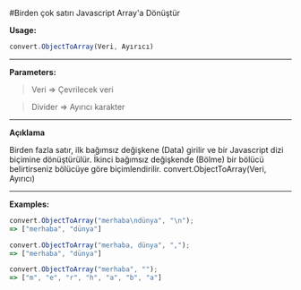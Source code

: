 #Birden çok satırı Javascript Array'a Dönüştür

**Usage:**
```javascript
convert.ObjectToArray(Veri, Ayırıcı)
```
----------


**Parameters:**
> Veri => Çevrilecek veri

> Divider => Ayırıcı karakter


----------


**Açıklama**

 Birden fazla satır, ilk bağımsız değişkene (Data) girilir ve bir Javascript dizi biçimine dönüştürülür.
İkinci bağımsız değişkende (Bölme) bir bölücü belirtirseniz bölücüye göre biçimlendirilir.
convert.ObjectToArray(Veri, Ayırıcı)

----------

**Examples:**

```javascript
convert.ObjectToArray("merhaba\ndünya", "\n");
=> ["merhaba", "dünya"] 

convert.ObjectToArray("merhaba, dünya", ",");
=> ["merhaba", "dünya"] 

convert.ObjectToArray("merhaba", "");
=> ["m", "e", "r", "h", "a", "b", "a"] 
```
